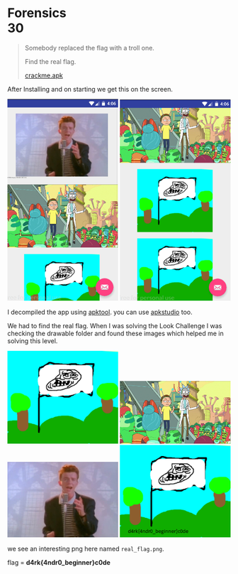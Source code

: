 # Forensics <br> 30

> Somebody replaced the flag with a troll one.
>
> Find the real flag.
>
> [crackme.apk](./../crackme.apk)

After Installing and on starting we get this on the screen.

<img src="sc1.png" width="250">
<img src="sc3.png" width="250">

I decompiled the app using [apktool](https://ibotpeaches.github.io/Apktool). you can use [apkstudio](https://github.com/vaibhavpandeyvpz/apkstudio) too.

We had to find the real flag. When I was solving the Look Challenge I was checking the drawable folder and found these images which helped me in solving this level.

<img src="flag.png" width="250">
<img src="morty.png" width="250">
<img src="rick.jpg" width="250">
<img src="real_flag.png" width="250">


we see an interesting png here named ```real_flag.png```.

flag = <b>d4rk{4ndr0_beginner}c0de


